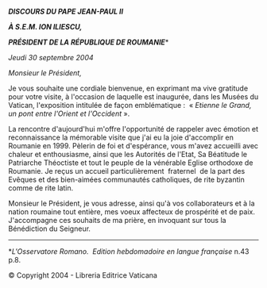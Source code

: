 ***DISCOURS DU PAPE JEAN-PAUL II***

***À S.E.M. ION ILIESCU,***

***PRÉSIDENT DE LA RÉPUBLIQUE DE ROUMANIE****

*Jeudi 30 septembre 2004*

*Monsieur le Président,*

Je vous souhaite une cordiale bienvenue, en exprimant ma vive gratitude pour votre visite, à l'occasion de laquelle est inaugurée, dans les Musées du Vatican, l'exposition intitulée de façon emblématique :  « *Etienne le Grand, un pont entre l'Orient et l'Occident* ».

La rencontre d'aujourd'hui m'offre l'opportunité de rappeler avec émotion et reconnaissance la mémorable visite que j'ai eu la joie d'accomplir en Roumanie en 1999. Pèlerin de foi et d'espérance, vous m'avez accueilli avec chaleur et enthousiasme, ainsi que les Autorités de l'Etat, Sa Béatitude le Patriarche Théoctiste et tout le peuple de la vénérable Eglise orthodoxe de Roumanie. Je reçus un accueil particulièrement  fraternel  de la part des Evêques et des bien-aimées communautés catholiques, de rite byzantin comme de rite latin.

Monsieur le Président, je vous adresse, ainsi qu'à vos collaborateurs et à la nation roumaine tout entière, mes voeux affecteux de prospérité et de paix. J'accompagne ces souhaits de ma prière, en invoquant sur tous la Bénédiction du Seigneur.

**** * ****

**L'Osservatore Romano.  Edition hebdomadoire en langue française* n.43 p.8.

© Copyright 2004 - Libreria Editrice Vaticana